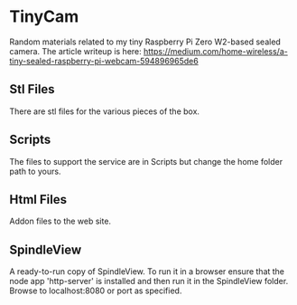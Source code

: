 # TinyCam
Random materials related to my tiny Raspberry Pi Zero W2-based sealed camera.
The article writeup is here: https://medium.com/home-wireless/a-tiny-sealed-raspberry-pi-webcam-594896965de6

## Stl Files
There are stl files for the various pieces of the box.

## Scripts
The files to support the service are in Scripts but change the home folder path to yours.

## Html Files
Addon files to the web site.

## SpindleView
A ready-to-run copy of SpindleView. To run it in a browser ensure that the node app 'http-server' is installed and then run it in the SpindleView folder. Browse to localhost:8080 or port as specified.
